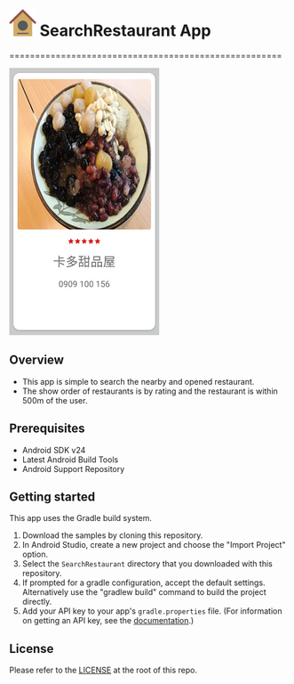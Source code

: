 #  ![png](https://github.com/jorseph/SearchRestaurant/blob/master/images/ic_launcher.png) SearchRestaurant App
=====================================================

![png](https://github.com/jorseph/SearchRestaurant/blob/master/images/show_list.jpg)

Overview
--------------

- This app is simple to search the nearby and opened restaurant.
- The show order of restaurants is by rating and the restaurant is within 500m of the user.

Prerequisites
--------------

- Android SDK v24
- Latest Android Build Tools
- Android Support Repository

Getting started
---------------

This app uses the Gradle build system.

1. Download the samples by cloning this repository.
1. In Android Studio, create a new project and choose the "Import Project" option.
1. Select the `SearchRestaurant` directory that you downloaded with this repository.
1. If prompted for a gradle configuration, accept the default settings.
  Alternatively use the "gradlew build" command to build the project directly.
1. Add your API key to your app's `gradle.properties` file.
  (For information on getting an API key, see the
  [documentation](https://developers.google.com/maps/documentation/android-api/signup).)

License
-------

Please refer to the [LICENSE](https://github.com/jorseph/SearchRestaurant) at the root of this repo.